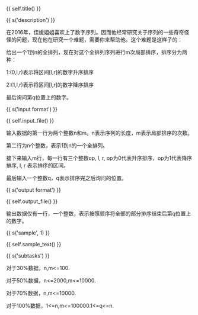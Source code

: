 {{ self.title() }}

{{ s('description') }}

在2016年，佳媛姐姐喜欢上了数字序列。因而他经常研究关于序列的一些奇奇怪怪的问题，现在他在研究一个难题，需要你来帮助他。这个难题是这样子的：

给出一个1到n的全排列，现在对这个全排列序列进行m次局部排序，排序分为两种：

1:(0,l,r)表示将区间[l,r]的数字升序排序

2:(1,l,r)表示将区间[l,r]的数字降序排序

最后询问第q位置上的数字。

{{ s('input format') }}

{{ self.input_file() }}

输入数据的第一行为两个整数n和m。n表示序列的长度，m表示局部排序的次数。

第二行为n个整数，表示1到n的一个全排列。

接下来输入m行，每一行有三个整数op, l, r, op为0代表升序排序，op为1代表降序排序, l, r 表示排序的区间。

最后输入一个整数q，q表示排序完之后询问的位置。

{{ s('output format') }}

{{ self.output_file() }}

输出数据仅有一行，一个整数，表示按照顺序将全部的部分排序结束后第q位置上的数字。

{{ s('sample', 1) }}

{{ self.sample_text() }}

{{ s('subtasks') }}

对于30%数据，n,m<=100.

对于50%数据，n<=2000,m<=10000.

对于70%数据，n,m<=10000.

对于100%数据，1<=n,m<=100000.1<=q<=n.

